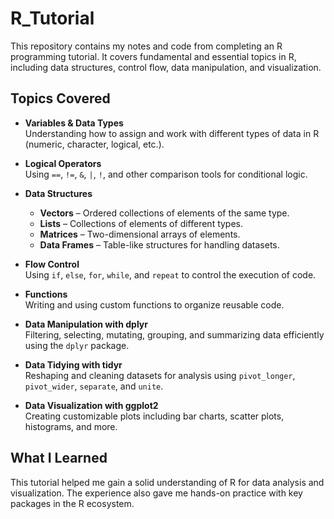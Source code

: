 # R_Tutorial

This repository contains my notes and code from completing an R programming tutorial. It covers fundamental and essential topics in R, including data structures, control flow, data manipulation, and visualization.

## Topics Covered

- **Variables & Data Types**  
  Understanding how to assign and work with different types of data in R (numeric, character, logical, etc.).

- **Logical Operators**  
  Using `==`, `!=`, `&`, `|`, `!`, and other comparison tools for conditional logic.

- **Data Structures**  
  - **Vectors** – Ordered collections of elements of the same type.  
  - **Lists** – Collections of elements of different types.  
  - **Matrices** – Two-dimensional arrays of elements.  
  - **Data Frames** – Table-like structures for handling datasets.

- **Flow Control**  
  Using `if`, `else`, `for`, `while`, and `repeat` to control the execution of code.

- **Functions**  
  Writing and using custom functions to organize reusable code.

- **Data Manipulation with dplyr**  
  Filtering, selecting, mutating, grouping, and summarizing data efficiently using the `dplyr` package.

- **Data Tidying with tidyr**  
  Reshaping and cleaning datasets for analysis using `pivot_longer`, `pivot_wider`, `separate`, and `unite`.

- **Data Visualization with ggplot2**  
  Creating customizable plots including bar charts, scatter plots, histograms, and more.

## What I Learned

This tutorial helped me gain a solid understanding of R for data analysis and visualization. The experience also gave me hands-on practice with key packages in the R ecosystem.


